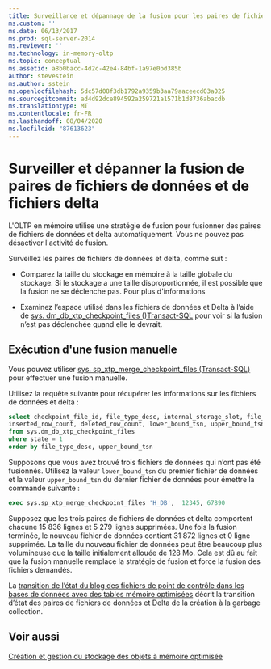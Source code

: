 ```yaml
---
title: Surveillance et dépannage de la fusion pour les paires de fichiers de données et Delta | Microsoft Docs
ms.custom: ''
ms.date: 06/13/2017
ms.prod: sql-server-2014
ms.reviewer: ''
ms.technology: in-memory-oltp
ms.topic: conceptual
ms.assetid: a8b0bacc-4d2c-42e4-84bf-1a97e0bd385b
author: stevestein
ms.author: sstein
ms.openlocfilehash: 5dc57d08f3db1792a9359b3aa79aaceecd03a025
ms.sourcegitcommit: ad4d92dce894592a259721a1571b1d8736abacdb
ms.translationtype: MT
ms.contentlocale: fr-FR
ms.lasthandoff: 08/04/2020
ms.locfileid: "87613623"
---
```

# <a name="monitoring-and-troubleshooting-merge-for-data-and-delta-file-pairs"></a>Surveiller et dépanner la fusion de paires de fichiers de données et de fichiers delta
  L'OLTP en mémoire utilise une stratégie de fusion pour fusionner des paires de fichiers de données et delta automatiquement. Vous ne pouvez pas désactiver l'activité de fusion.  
  
 Surveillez les paires de fichiers de données et delta, comme suit :  
  
-   Comparez la taille du stockage en mémoire à la taille globale du stockage. Si le stockage a une taille disproportionnée, il est possible que la fusion ne se déclenche pas. Pour plus d'informations  
  
-   Examinez l’espace utilisé dans les fichiers de données et Delta à l’aide de [sys. dm_db_xtp_checkpoint_files &#40;&#41;Transact-SQL](/sql/relational-databases/system-dynamic-management-views/sys-dm-db-xtp-checkpoint-files-transact-sql) pour voir si la fusion n’est pas déclenchée quand elle le devrait.  
  
## <a name="performing-a-manual-merge"></a>Exécution d'une fusion manuelle  
 Vous pouvez utiliser [sys. sp_xtp_merge_checkpoint_files &#40;Transact-SQL&#41;](/sql/relational-databases/system-stored-procedures/sys-sp-xtp-merge-checkpoint-files-transact-sql) pour effectuer une fusion manuelle.  
  
 Utilisez la requête suivante pour récupérer les informations sur les fichiers de données et delta :  
  
```sql  
select checkpoint_file_id, file_type_desc, internal_storage_slot, file_size_in_bytes, file_size_used_in_bytes,   
inserted_row_count, deleted_row_count, lower_bound_tsn, upper_bound_tsn   
from sys.dm_db_xtp_checkpoint_files  
where state = 1  
order by file_type_desc, upper_bound_tsn  
```  
  
 Supposons que vous avez trouvé trois fichiers de données qui n’ont pas été fusionnés. Utilisez la valeur `lower_bound_tsn` du premier fichier de données et la valeur `upper_bound_tsn` du dernier fichier de données pour émettre la commande suivante :  
  
```sql  
exec sys.sp_xtp_merge_checkpoint_files 'H_DB',  12345, 67890  
```  
  
 Supposez que les trois paires de fichiers de données et delta comportent chacune 15 836 lignes et 5 279 lignes supprimées. Une fois la fusion terminée, le nouveau fichier de données contient 31 872 lignes et 0 ligne supprimée. La taille du nouveau fichier de données peut être beaucoup plus volumineuse que la taille initialement allouée de 128 Mo. Cela est dû au fait que la fusion manuelle remplace la stratégie de fusion et force la fusion des fichiers demandés.  
  
 La [transition de l’état du blog des fichiers de point de contrôle dans les bases de données avec des tables mémoire optimisées](https://cloudblogs.microsoft.com/sqlserver/2014/01/23/state-transition-of-checkpoint-files-in-databases-with-memory-optimized-tables/) décrit la transition d’état des paires de fichiers de données et Delta de la création à la garbage collection.  
  
## <a name="see-also"></a>Voir aussi  
 [Création et gestion du stockage des objets à mémoire optimisée](../relational-databases/in-memory-oltp/creating-and-managing-storage-for-memory-optimized-objects.md)  
  
